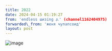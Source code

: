 ```yaml
---
title: 2022
date: 2024-04-15 01:19:27
from: 'endless шизing ⍼' (channel1162404975)
forwarded\_from: 'женя чупапсоид'
layout: post
---
```


![image](photos/photo_309@15-04-2024_01-19-27.jpg)


